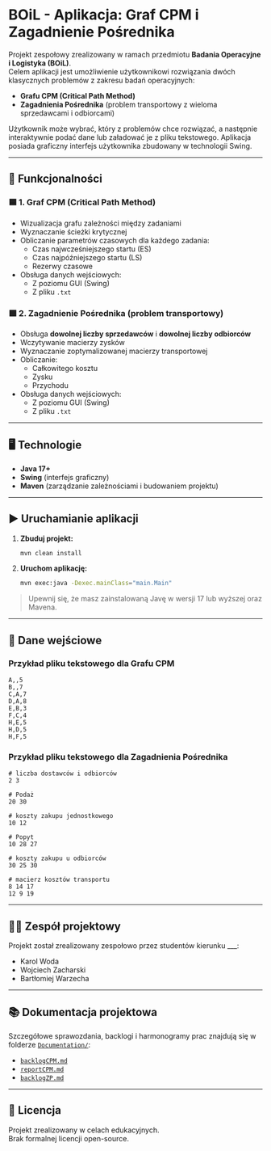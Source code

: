 # BOiL - Aplikacja: Graf CPM i Zagadnienie Pośrednika

Projekt zespołowy zrealizowany w ramach przedmiotu **Badania Operacyjne i Logistyka (BOiL)**.  
Celem aplikacji jest umożliwienie użytkownikowi rozwiązania dwóch klasycznych problemów z zakresu badań operacyjnych:  
- **Grafu CPM (Critical Path Method)**  
- **Zagadnienia Pośrednika** (problem transportowy z wieloma sprzedawcami i odbiorcami)

Użytkownik może wybrać, który z problemów chce rozwiązać, a następnie interaktywnie podać dane lub załadować je z pliku tekstowego. Aplikacja posiada graficzny interfejs użytkownika zbudowany w technologii Swing.

---

## 🧠 Funkcjonalności

### 🟦 1. Graf CPM (Critical Path Method)
- Wizualizacja grafu zależności między zadaniami
- Wyznaczanie ścieżki krytycznej
- Obliczanie parametrów czasowych dla każdego zadania:
  - Czas najwcześniejszego startu (ES)
  - Czas najpóźniejszego startu (LS)
  - Rezerwy czasowe
- Obsługa danych wejściowych:
  - Z poziomu GUI (Swing)
  - Z pliku `.txt`

### 🟩 2. Zagadnienie Pośrednika (problem transportowy)
- Obsługa **dowolnej liczby sprzedawców** i **dowolnej liczby odbiorców**
- Wczytywanie macierzy zysków
- Wyznaczanie zoptymalizowanej macierzy transportowej
- Obliczanie:
  - Całkowitego kosztu
  - Zysku
  - Przychodu
- Obsługa danych wejściowych:
  - Z poziomu GUI (Swing)
  - Z pliku `.txt`

---

## 🖥️ Technologie

- **Java 17+**
- **Swing** (interfejs graficzny)
- **Maven** (zarządzanie zależnościami i budowaniem projektu)

---

## ▶️ Uruchamianie aplikacji

1. **Zbuduj projekt:**
   ```bash
   mvn clean install
   ```

2. **Uruchom aplikację:**
   ```bash
   mvn exec:java -Dexec.mainClass="main.Main"
   ```

> Upewnij się, że masz zainstalowaną Javę w wersji 17 lub wyższej oraz Mavena.

---

## 📝 Dane wejściowe

### Przykład pliku tekstowego dla Grafu CPM
```
A,,5
B,,7
C,A,7
D,A,8
E,B,3
F,C,4
H,E,5
H,D,5
H,F,5
```

### Przykład pliku tekstowego dla Zagadnienia Pośrednika
```
# liczba dostawców i odbiorców
2 3

# Podaż
20 30

# koszty zakupu jednostkowego
10 12

# Popyt
10 28 27

# koszty zakupu u odbiorców
30 25 30

# macierz kosztów transportu
8 14 17
12 9 19
```

---

## 👨‍💻 Zespół projektowy

Projekt został zrealizowany zespołowo przez studentów kierunku ___:

- Karol Woda
- Wojciech Zacharski
- Bartłomiej Warzecha

---

## 📚 Dokumentacja projektowa

Szczegółowe sprawozdania, backlogi i harmonogramy prac znajdują się w folderze [`Documentation/`](./Documentation):

- [`backlogCPM.md`](./Documentation/backlogCPM.md)
- [`reportCPM.md`](./Documentation/reportCPM.md)
- [`backlogZP.md`](./Documentation/backlogZP.md)

---

## 📄 Licencja

Projekt zrealizowany w celach edukacyjnych.  
Brak formalnej licencji open-source.
